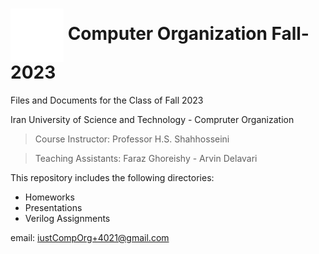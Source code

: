 <img src="https://github.com/IUST-Computer-Organization/.github/blob/main/images/CompOrg_wb_transparent.png" alt="Image" width="85" height="85" style="vertical-align:middle"> Computer Organization Fall-2023
=================================
Files and Documents for the Class of Fall 2023

Iran University of Science and Technology - Compruter Organization

> Course Instructor: Professor H.S. Shahhosseini

> Teaching Assistants: Faraz Ghoreishy - Arvin Delavari

This repository includes the following directories:
- Homeworks
- Presentations
- Verilog Assignments

email: iustCompOrg+4021@gmail.com
